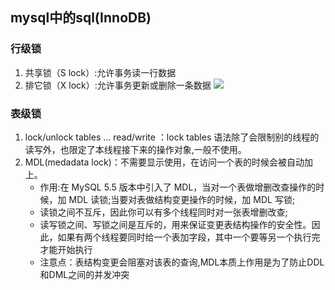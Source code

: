 ## mysql中的sql(InnoDB)

### 行级锁
1. 共享锁（S lock）:允许事务读一行数据
2. 排它锁（X lock）:允许事务更新或删除一条数据
![](../pic/mysql/innoDB行锁的兼容性.png)


### 表级锁
1. lock/unlock tables … read/write ：lock tables 语法除了会限制别的线程的读写外，也限定了本线程接下来的操作对象,一般不使用。
2. MDL(medadata lock)：不需要显示使用，在访问一个表的时候会被自动加上。
    - 作用:在 MySQL 5.5 版本中引入了 MDL，当对一个表做增删改查操作的时候，加 MDL 读锁;当要对表做结构变更操作的时候，加 MDL 写锁;
    - 读锁之间不互斥，因此你可以有多个线程同时对一张表增删改查;
    - 读写锁之间、写锁之间是互斥的，用来保证变更表结构操作的安全性。因此，如果有两个线程要同时给一个表加字段，其中一个要等另一个执行完才能开始执行
    - 注意点：表结构变更会阻塞对该表的查询,MDL本质上作用是为了防止DDL和DML之间的并发冲突
